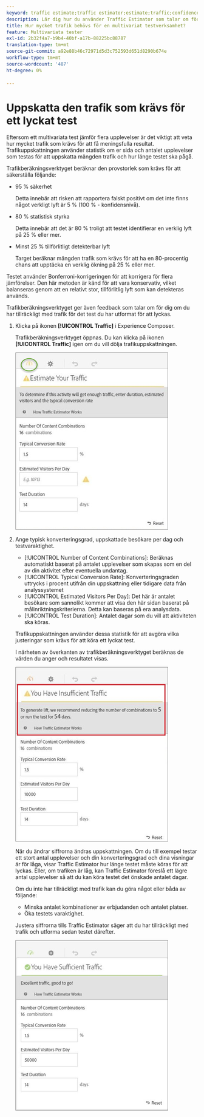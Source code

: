 ```yaml
---
keyword: traffic estimate;traffic estimator;estimate;traffic;confidence;statistical power;lift;bonferroni;conversion rate;visitors per day;duration
description: Lär dig hur du använder Traffic Estimator som talar om för dig om du har tillräckligt med trafik för att din Adobe [!DNL Target] Multivariate Test-aktivitet ska lyckas.
title: Hur mycket trafik behövs för en multivariat testverksamhet?
feature: Multivariata tester
exl-id: 2b32f4a7-b9b4-40bf-a17b-88225bc88787
translation-type: tm+mt
source-git-commit: a92e88b46c72971d5d3c752593d651d8290b674e
workflow-type: tm+mt
source-wordcount: '487'
ht-degree: 0%

---
```


# Uppskatta den trafik som krävs för ett lyckat test

Eftersom ett multivariata test jämför flera upplevelser är det viktigt att veta hur mycket trafik som krävs för att få meningsfulla resultat. Trafikuppskattningen använder statistik om er sida och antalet upplevelser som testas för att uppskatta mängden trafik och hur länge testet ska pågå.

Trafikberäkningsverktyget beräknar den provstorlek som krävs för att säkerställa följande:

* 95 % säkerhet

   Detta innebär att risken att rapportera falskt positivt om det inte finns något verkligt lyft är 5 % (100 % - konfidensnivå).
* 80 % statistisk styrka

   Detta innebär att det är 80 % troligt att testet identifierar en verklig lyft på 25 % eller mer.
* Minst 25 % tillförlitligt detekterbar lyft

   Target beräknar mängden trafik som krävs för att ha en 80-procentig chans att upptäcka en verklig ökning på 25 % eller mer.

Testet använder Bonferroni-korrigeringen för att korrigera för flera jämförelser. Den här metoden är känd för att vara konservativ, vilket balanseras genom att en relativt stor, tillförlitlig lyft som kan detekteras används.

Trafikberäkningsverktyget ger även feedback som talar om för dig om du har tillräckligt med trafik för det test du har utformat för att lyckas.

1. Klicka på ikonen **[!UICONTROL Traffic]** i Experience Composer.

   Trafikberäkningsverktyget öppnas. Du kan klicka på ikonen **[!UICONTROL Traffic]** igen om du vill dölja trafikuppskattningen.

   ![](assets/estimatorempty.png)

1. Ange typisk konverteringsgrad, uppskattade besökare per dag och testvaraktighet.

   * [!UICONTROL Number of Content Combinations]: Beräknas automatiskt baserat på antalet upplevelser som skapas som en del av din aktivitet efter eventuella undantag.
   * [!UICONTROL Typical Conversion Rate]: Konverteringsgraden uttrycks i procent utifrån din uppskattning eller tidigare data från analyssystemet
   * [!UICONTROL Estimated Visitors Per Day]: Det här är antalet besökare som sannolikt kommer att visa den här sidan baserat på målinriktningskriterierna. Detta kan baseras på era analysdata.
   * [!UICONTROL Test Duration]: Antalet dagar som du vill att aktiviteten ska köras.

   Trafikuppskattningen använder dessa statistik för att avgöra vilka justeringar som krävs för att köra ett lyckat test.

   I närheten av överkanten av trafikberäkningsverktyget beräknas de värden du anger och resultatet visas.

   ![](assets/estimatorinsufficient.png)

   När du ändrar siffrorna ändras uppskattningen. Om du till exempel testar ett stort antal upplevelser och din konverteringsgrad och dina visningar är för låga, visar Traffic Estimator hur länge testet måste köras för att lyckas. Eller, om trafiken är låg, kan Traffic Estimator föreslå ett lägre antal upplevelser så att du kan köra testet det önskade antalet dagar.

   Om du inte har tillräckligt med trafik kan du göra något eller båda av följande:

   * Minska antalet kombinationer av erbjudanden och antalet platser.
   * Öka testets varaktighet.

   Justera siffrorna tills Traffic Estimator säger att du har tillräckligt med trafik och utforma sedan testet därefter.

   ![](assets/estimatorok.png)
